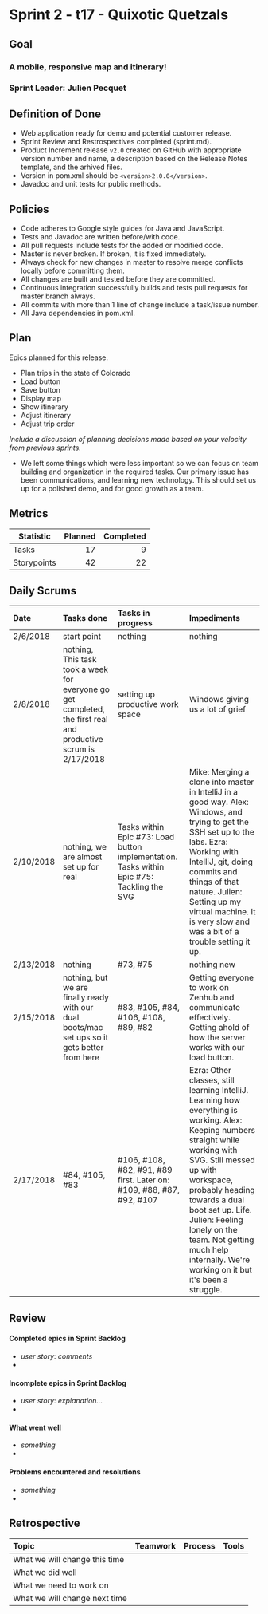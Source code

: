# Sprint 2 - t17 - Quixotic Quetzals

## Goal

### A mobile, responsive map and itinerary!
### Sprint Leader: Julien Pecquet

## Definition of Done

* Web application ready for demo and potential customer release.
* Sprint Review and Restrospectives completed (sprint.md).
* Product Increment release `v2.0` created on GitHub with appropriate version number and name, a description based on the Release Notes template, and the arhived files.
* Version in pom.xml should be `<version>2.0.0</version>`.
* Javadoc and unit tests for public methods.

## Policies

* Code adheres to Google style guides for Java and JavaScript.
* Tests and Javadoc are written before/with code.  
* All pull requests include tests for the added or modified code.
* Master is never broken.  If broken, it is fixed immediately.
* Always check for new changes in master to resolve merge conflicts locally before committing them.
* All changes are built and tested before they are committed.
* Continuous integration successfully builds and tests pull requests for master branch always.
* All commits with more than 1 line of change include a task/issue number.
* All Java dependencies in pom.xml.

## Plan

Epics planned for this release.

* Plan trips in the state of Colorado
* Load button
* Save button
* Display map
* Show itinerary
* Adjust itinerary
* Adjust trip order

*Include a discussion of planning decisions made based on your velocity from previous sprints.*
* We left some things which were less important so we can focus on team building and organization in the required tasks. Our primary issue has been communications, and learning new technology. This should set us up for a polished demo, and for good growth as a team.

## Metrics

Statistic | Planned | Completed
--- | ---: | ---:
Tasks | 17 | 9
Storypoints | 42 | 22

## Daily Scrums

Date | Tasks done  | Tasks in progress | Impediments 
:--- | :--- | :--- | :--- 
2/6/2018|start point|nothing|nothing
2/8/2018|nothing, This task took a week for everyone go get completed, the first real and productive scrum is 2/17/2018|setting up productive work space|Windows giving us a lot of grief
2/10/2018|nothing, we are almost set up for real|Tasks within Epic #73: Load button implementation. Tasks within Epic #75: Tackling the SVG|Mike: Merging a clone into master in IntelliJ in a good way. Alex: Windows, and trying to get the SSH set up to the labs. Ezra: Working with IntelliJ, git, doing commits and things of that nature. Julien: Setting up my virtual machine. It is very slow and was a bit of a trouble setting it up.
2/13/2018|nothing|#73, #75|nothing new
2/15/2018|nothing, but we are finally ready with our dual boots/mac set ups so it gets better from here|#83, #105, #84, #106, #108, #89, #82| Getting everyone to work on Zenhub and communicate effectively. Getting ahold of how the server works with our load button.
2/17/2018|#84, #105, #83|#106, #108, #82, #91, #89 first. Later on: #109, #88, #87, #92, #107|Ezra: Other classes, still learning IntelliJ. Learning how everything is working. Alex: Keeping numbers straight while working with SVG. Still messed up with workspace, probably heading towards a dual boot set up. Life. Julien: Feeling lonely on the team. Not getting much help internally. We're working on it but it's been a struggle.


## Review

#### Completed epics in Sprint Backlog 
* *user story*:  *comments*
* 

#### Incomplete epics in Sprint Backlog 
* *user story*: *explanation...*
*

#### What went well
* *something*
*

#### Problems encountered and resolutions
* *something*
*

## Retrospective

Topic | Teamwork | Process | Tools
:--- | :--- | :--- | :---
What we will change this time |  |  | 
What we did well |  |  | 
What we need to work on |  |  |
What we will change next time |  |  | 
